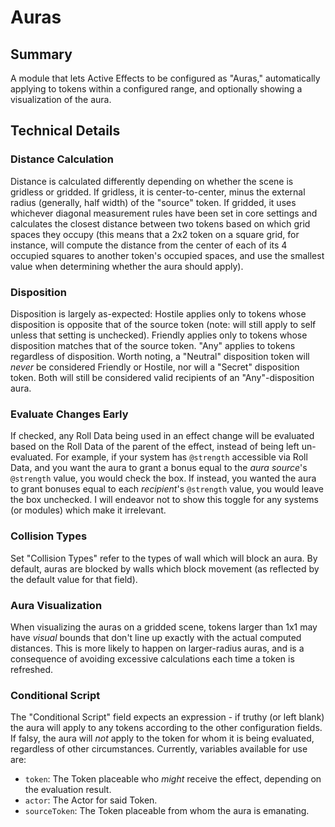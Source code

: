 # Auras
## Summary
A module that lets Active Effects to be configured as "Auras," automatically applying to tokens within a configured range, and optionally showing a visualization of the aura.

## Technical Details
### Distance Calculation
Distance is calculated differently depending on whether the scene is gridless or gridded. If gridless, it is center-to-center, minus the external radius (generally, half width) of the "source" token. If gridded, it uses whichever diagonal measurement rules have been set in core settings and calculates the closest distance between two tokens based on which grid spaces they occupy (this means that a 2x2 token on a square grid, for instance, will compute the distance from the center of each of its 4 occupied squares to another token's occupied spaces, and use the smallest value when determining whether the aura should apply).

### Disposition
Disposition is largely as-expected: Hostile applies only to tokens whose disposition is opposite that of the source token (note: will still apply to self unless that setting is unchecked). Friendly applies only to tokens whose disposition matches that of the source token. "Any" applies to tokens regardless of disposition. Worth noting, a "Neutral" disposition token will _never_ be considered Friendly or Hostile, nor will a "Secret" disposition token. Both will still be considered valid recipients of an "Any"-disposition aura.

### Evaluate Changes Early
If checked, any Roll Data being used in an effect change will be evaluated based on the Roll Data of the parent of the effect, instead of being left un-evaluated. For example, if your system has `@strength` accessible via Roll Data, and you want the aura to grant a bonus equal to the _aura source_'s `@strength` value, you would check the box. If instead, you wanted the aura to grant bonuses equal to each _recipient_'s `@strength` value, you would leave the box unchecked. I will endeavor not to show this toggle for any systems (or modules) which make it irrelevant.

### Collision Types
Set "Collision Types" refer to the types of wall which will block an aura. By default, auras are blocked by walls which block movement (as reflected by the default value for that field).

### Aura Visualization
When visualizing the auras on a gridded scene, tokens larger than 1x1 may have _visual_ bounds that don't line up exactly with the actual computed distances. This is more likely to happen on larger-radius auras, and is a consequence of avoiding excessive calculations each time a token is refreshed.

### Conditional Script
The "Conditional Script" field expects an expression - if truthy (or left blank) the aura will apply to any tokens according to the other configuration fields. If falsy, the aura will _not_ apply to the token for whom it is being evaluated, regardless of other circumstances. Currently, variables available for use are:
- `token`: The Token placeable who _might_ receive the effect, depending on the evaluation result.
- `actor`: The Actor for said Token.
- `sourceToken`: The Token placeable from whom the aura is emanating.